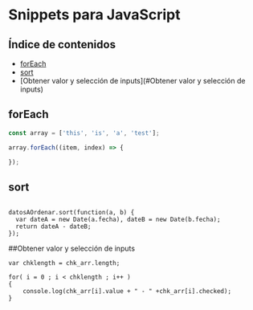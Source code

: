 
# Snippets para JavaScript

## Índice de contenidos

- [forEach](#forEach)
- [sort](#sort)
- [Obtener valor y selección de inputs](#Obtener valor y selección de inputs)

## forEach

```javascript
const array = ['this', 'is', 'a', 'test'];

array.forEach((item, index) => {

});
```

## sort

```var datosAOrdenar = data['datos'];
                    
datosAOrdenar.sort(function(a, b) {
  var dateA = new Date(a.fecha), dateB = new Date(b.fecha);
  return dateA - dateB;
});
```

##Obtener valor y selección de inputs

```var chk_arr =  document.getElementsByName("nameInput[]");
var chklength = chk_arr.length;             

for( i = 0 ; i < chklength ; i++ )
{
    console.log(chk_arr[i].value + " - " +chk_arr[i].checked);
}
```
